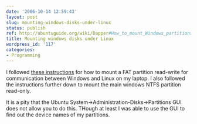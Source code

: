 ```yaml
---
date: '2006-10-14 12:59:43'
layout: post
slug: mounting-windows-disks-under-linux
status: publish
ref: http://ubuntuguide.org/wiki/Dapper#How_to_mount_Windows_partitions_.28FAT.29_on_boot-up.2C_and_allow_all_users_to_read.2Fwrite
title: Mounting windows disks under Linux
wordpress_id: '117'
categories:
- Programming
---
```


I followed [these instructions](http://ubuntuguide.org/wiki/Dapper#How_to_mount_Windows_partitions_.28FAT.29_on_boot-up.2C_and_allow_all_users_to_read.2Fwrite) for how to mount a FAT partition read-write for communication between Windows and Linux on my laptop.   I also followed the instructions further down to mount the main windows NTFS partition read-only.

It is a pity that the Ubuntu System->Administration-Disks->Partitions GUI does not allow you to do this.  THough at least I was able to use the GUI to find out the device names of my partitions.

